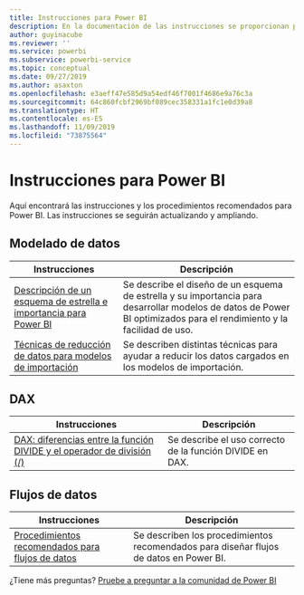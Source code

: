 ```yaml
---
title: Instrucciones para Power BI
description: En la documentación de las instrucciones se proporcionan procedimientos recomendados para usar Power BI.
author: guyinacube
ms.reviewer: ''
ms.service: powerbi
ms.subservice: powerbi-service
ms.topic: conceptual
ms.date: 09/27/2019
ms.author: asaxton
ms.openlocfilehash: e3aeff47e585d9a54edf46f7001f4686e9a76c3a
ms.sourcegitcommit: 64c860fcbf2969bf089cec358331a1fc1e0d39a8
ms.translationtype: HT
ms.contentlocale: es-ES
ms.lasthandoff: 11/09/2019
ms.locfileid: "73875564"
---
```

# <a name="guidance-for-power-bi"></a>Instrucciones para Power BI

Aquí encontrará las instrucciones y los procedimientos recomendados para Power BI. Las instrucciones se seguirán actualizando y ampliando.

## <a name="data-modeling"></a>Modelado de datos

| Instrucciones | Descripción |
| --- | --- |
| [Descripción de un esquema de estrella e importancia para Power BI](star-schema.md) | Se describe el diseño de un esquema de estrella y su importancia para desarrollar modelos de datos de Power BI optimizados para el rendimiento y la facilidad de uso. |
| [Técnicas de reducción de datos para modelos de importación](import-modeling-data-reduction.md) | Se describen distintas técnicas para ayudar a reducir los datos cargados en los modelos de importación. |

## <a name="dax"></a>DAX

| Instrucciones | Descripción |
| --- | --- |
| [DAX: diferencias entre la función DIVIDE y el operador de división (/)](dax-divide-function-operator.md) | Se describe el uso correcto de la función DIVIDE en DAX. |

## <a name="dataflows"></a>Flujos de datos

| Instrucciones | Descripción |
| --- | --- |
| [Procedimientos recomendados para flujos de datos](../service-dataflows-best-practices.md) | Se describen los procedimientos recomendados para diseñar flujos de datos en Power BI. |

¿Tiene más preguntas? [Pruebe a preguntar a la comunidad de Power BI](https://community.powerbi.com/)
